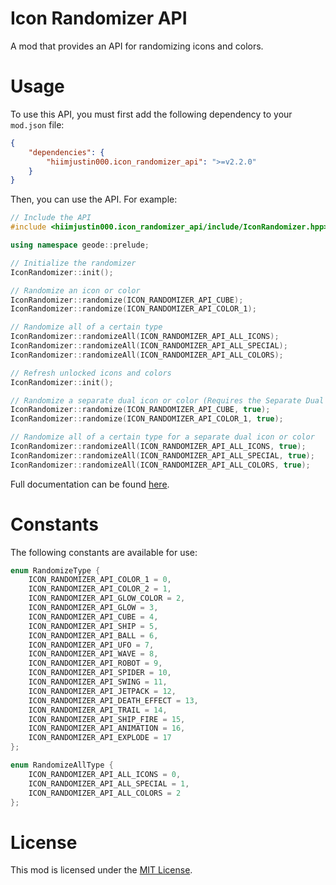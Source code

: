 # Icon Randomizer API
A mod that provides an API for randomizing icons and colors.

# Usage
To use this API, you must first add the following dependency to your `mod.json` file:
```json
{
    "dependencies": {
        "hiimjustin000.icon_randomizer_api": ">=v2.2.0"
    }
}
```

Then, you can use the API. For example:
```cpp
// Include the API
#include <hiimjustin000.icon_randomizer_api/include/IconRandomizer.hpp>

using namespace geode::prelude;

// Initialize the randomizer
IconRandomizer::init();

// Randomize an icon or color
IconRandomizer::randomize(ICON_RANDOMIZER_API_CUBE);
IconRandomizer::randomize(ICON_RANDOMIZER_API_COLOR_1);

// Randomize all of a certain type
IconRandomizer::randomizeAll(ICON_RANDOMIZER_API_ALL_ICONS);
IconRandomizer::randomizeAll(ICON_RANDOMIZER_API_ALL_SPECIAL);
IconRandomizer::randomizeAll(ICON_RANDOMIZER_API_ALL_COLORS);

// Refresh unlocked icons and colors
IconRandomizer::init();

// Randomize a separate dual icon or color (Requires the Separate Dual Icons mod by Weebify)
IconRandomizer::randomize(ICON_RANDOMIZER_API_CUBE, true);
IconRandomizer::randomize(ICON_RANDOMIZER_API_COLOR_1, true);

// Randomize all of a certain type for a separate dual icon or color
IconRandomizer::randomizeAll(ICON_RANDOMIZER_API_ALL_ICONS, true);
IconRandomizer::randomizeAll(ICON_RANDOMIZER_API_ALL_SPECIAL, true);
IconRandomizer::randomizeAll(ICON_RANDOMIZER_API_ALL_COLORS, true);
```
Full documentation can be found [here](./include/IconRandomizer.hpp).

# Constants
The following constants are available for use:
```cpp
enum RandomizeType {
    ICON_RANDOMIZER_API_COLOR_1 = 0,
    ICON_RANDOMIZER_API_COLOR_2 = 1,
    ICON_RANDOMIZER_API_GLOW_COLOR = 2,
    ICON_RANDOMIZER_API_GLOW = 3,
    ICON_RANDOMIZER_API_CUBE = 4,
    ICON_RANDOMIZER_API_SHIP = 5,
    ICON_RANDOMIZER_API_BALL = 6,
    ICON_RANDOMIZER_API_UFO = 7,
    ICON_RANDOMIZER_API_WAVE = 8,
    ICON_RANDOMIZER_API_ROBOT = 9,
    ICON_RANDOMIZER_API_SPIDER = 10,
    ICON_RANDOMIZER_API_SWING = 11,
    ICON_RANDOMIZER_API_JETPACK = 12,
    ICON_RANDOMIZER_API_DEATH_EFFECT = 13,
    ICON_RANDOMIZER_API_TRAIL = 14,
    ICON_RANDOMIZER_API_SHIP_FIRE = 15,
    ICON_RANDOMIZER_API_ANIMATION = 16,
    ICON_RANDOMIZER_API_EXPLODE = 17
};

enum RandomizeAllType {
    ICON_RANDOMIZER_API_ALL_ICONS = 0,
    ICON_RANDOMIZER_API_ALL_SPECIAL = 1,
    ICON_RANDOMIZER_API_ALL_COLORS = 2
};
```

# License
This mod is licensed under the [MIT License](./LICENSE).